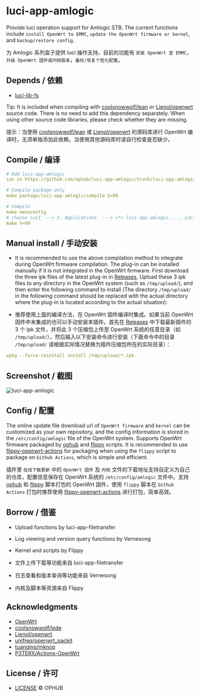 
# luci-app-amlogic

Provide luci operation support for Amlogic STB. The current functions include `install OpenWrt to EMMC`, `update the OpenWrt firmware or kernel`, and `backup/restore config`.

为 Amlogic 系列盒子提供 luci 操作支持。目前的功能有 `安装 OpenWrt 至 EMMC`，`升级 OpenWrt 固件或内核版本`，`备份/恢复个性化配置`。

## Depends / 依赖

- [luci-lib-fs](https://github.com/ophub/luci-app-amlogic/tree/main/luci-lib-fs)

Tip: It is included when compiling with [coolsnowwolf/lean](https://github.com/coolsnowwolf/lede/tree/master/package/lean/luci-lib-fs) or [Lienol/openwrt](https://github.com/Lienol/openwrt/tree/21.02/package/lean/luci-lib-fs) source code. There is no need to add this dependency separately. When using other source code libraries, please check whether they are missing.

提示：当使用 [coolsnowwolf/lean](https://github.com/coolsnowwolf/lede/tree/master/package/lean/luci-lib-fs) 或 [Lienol/openwrt](https://github.com/Lienol/openwrt/tree/21.02/package/lean/luci-lib-fs) 的源码库进行 OpenWrt 编译时，无须单独添加此依赖。当使用其他源码库时请自行检查是否缺少。

## Compile / 编译

```yaml
# Add luci-app-amlogic
svn co https://github.com/ophub/luci-app-amlogic/trunk/luci-app-amlogic package/luci-app-amlogic

# Compile package only
make package/luci-app-amlogic/compile V=99

# Compile
make menuconfig
# choose LuCI ---> 3. Applications  ---> <*> luci-app-amlogic..... LuCI support for Amlogic S9xxx STB ----> save
make V=99
```

## Manual install / 手动安装

- It is recommended to use the above compilation method to integrate during OpenWrt firmware compilation. The plug-in can be installed manually if it is not integrated in the OpenWrt firmware. First download the three ipk files of the latest plug-in in [Releases](https://github.com/ophub/luci-app-amlogic/releases), Upload these 3 ipk files to any directory in the OpenWrt system (such as `/tmp/upload/`), and then enter the following command to install (The directory `/tmp/upload/` in the following command should be replaced with the actual directory where the plug-in is located according to the actual situation): 

- 推荐使用上面的编译方法，在 OpenWrt 固件编译时集成。如果当前 OpenWrt 固件中未集成的也可以手动安装本插件。首先在 [Releases](https://github.com/ophub/luci-app-amlogic/releases) 中下载最新插件的 3 个 ipk 文件，并将此 3 个压缩包上传至 OpenWrt 系统的任意目录（如 `/tmp/upload/`），然后输入以下安装命令进行安装（下面命令中的目录 `/tmp/upload/` 请根据实际情况替换为插件压缩包所在的实际目录）：

```yaml
opkg --force-reinstall install /tmp/upload/*.ipk
```

## Screenshot / 截图

![luci-app-amlogic](https://user-images.githubusercontent.com/68696949/121277810-f9ebd800-c903-11eb-9bf4-7c2b11f9a1d3.gif)


## Config / 配置

The online update file download url of `OpenWrt firmware` and `kernel` can be customized as your own repository, and the config information is stored in the `/etc/config/amlogic` file of the OpenWrt system. Supports OpenWrt firmware packaged by [ophub](https://github.com/ophub/amlogic-s9xxx-openwrt) and [flippy](https://github.com/unifreq/openwrt_packit) scripts. It is recommended to use [flippy-openwrt-actions](https://github.com/ophub/flippy-openwrt-actions) for packaging when using the `flippy` script to package on `Github Actions`, which is simple and efficient.

插件里 `在线下载更新` 中的 `OpenWrt 固件` 及 `内核` 文件的下载地址支持自定义为自己的仓库，配置信息保存在 OpenWrt 系统的 `/etc/config/amlogic` 文件中。支持 [ophub](https://github.com/ophub/amlogic-s9xxx-openwrt) 和 [flippy](https://github.com/unifreq/openwrt_packit) 脚本打包的 OpenWrt 固件，使用 `flippy` 脚本在 `Github Actions` 打包时推荐使用 [flippy-openwrt-actions](https://github.com/ophub/flippy-openwrt-actions) 进行打包，简单高效。

## Borrow / 借鉴

- Upload functions by luci-app-filetransfer
- Log viewing and version query functions by Vernesong
- Kernel and scripts by Flippy

- 文件上传下载等功能来自 luci-app-filetransfer
- 日志查看和版本查询等功能来自 Vernesong
- 内核及脚本等资源来自 Flippy

## Acknowledgments

- [OpenWrt](https://github.com/openwrt/openwrt)
- [coolsnowwolf/lede](https://github.com/coolsnowwolf/lede)
- [Lienol/openwrt](https://github.com/Lienol/openwrt)
- [unifreq/openwrt_packit](https://github.com/unifreq/openwrt_packit)
- [tuanqing/mknop](https://github.com/tuanqing/mknop)
- [P3TERX/Actions-OpenWrt](https://github.com/P3TERX/Actions-OpenWrt)

## License / 许可
- [LICENSE](https://github.com/ophub/luci-app-amlogic/blob/main/LICENSE) © OPHUB
